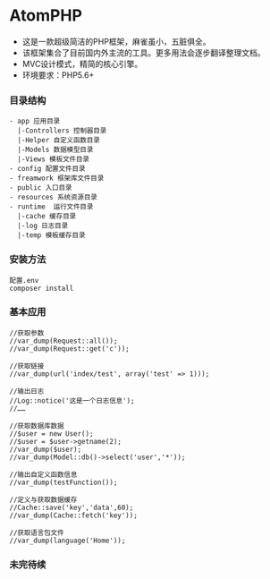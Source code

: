 # AtomPHP

* 这是一款超级简洁的PHP框架，麻雀虽小，五脏俱全。
* 该框架集合了目前国内外主流的工具。更多用法会逐步翻译整理文档。
* MVC设计模式，精简的核心引擎。
* 环境要求：PHP5.6+
### 目录结构
```
- app 应用目录
  |-Controllers 控制器目录
  |-Helper 自定义函数目录
  |-Models 数据模型目录
  |-Views 模板文件目录
- config 配置文件目录
- freamwork 框架库文件目录
- public 入口目录
- resources 系统资源目录
- runtime  运行文件目录
  |-cache 缓存目录
  |-log 日志目录
  |-temp 模板缓存目录
```
### 安装方法
```
配置.env
composer install
```
### 基本应用
```
//获取参数
//var_dump(Request::all());
//var_dump(Request::get('c'));

//获取链接
//var_dump(url('index/test', array('test' => 1)));

//输出日志
//Log::notice('这是一个日志信息');
//……

//获取数据库数据
//$user = new User();
//$user = $user->getname(2);
//var_dump($user);
//var_dump(Model::db()->select('user','*'));

//输出自定义函数信息
//var_dump(testFunction());

//定义与获取数据缓存
//Cache::save('key','data',60);
//var_dump(Cache::fetch('key'));

//获取语言包文件
//var_dump(language('Home'));
```

### 未完待续